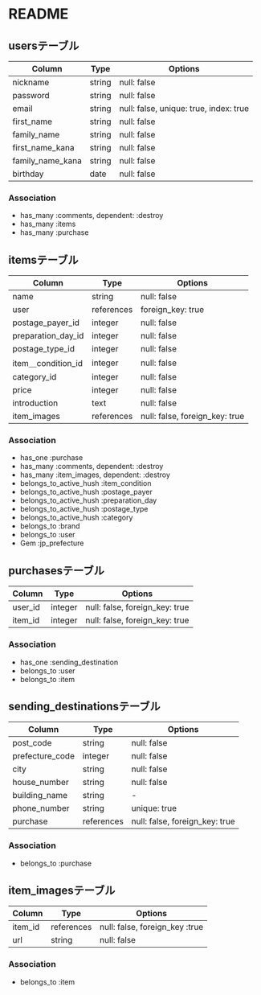 # README

## usersテーブル
|Column|Type|Options|
|------|----|-------|
|nickname|string|null: false|
|password|string|null: false|
|email|string|null: false, unique: true, index: true|
|first_name|string|null: false|
|family_name|string|null: false|
|first_name_kana|string|null: false|
|family_name_kana|string|null: false|
|birthday|date|null: false|

### Association
- has_many :comments, dependent: :destroy
- has_many :items
- has_many :purchase

## itemsテーブル
|Column|Type|Options|
|------|----|-------|
|name|string|null: false|
|user|references|foreign_key: true|
|postage_payer_id|integer|null: false|
|preparation_day_id|integer|null: false|
|postage_type_id|integer|null: false|
|item＿condition_id|integer|null: false|
|category_id|integer|null: false|
|price|integer|null: false|
|introduction|text|null: false|
|item_images|references|null: false, foreign_key: true|

### Association
- has_one :purchase
- has_many :comments, dependent: :destroy
- has_many :item_images, dependent: :destroy
- belongs_to_active_hush :item_condition
- belongs_to_active_hush :postage_payer
- belongs_to_active_hush :preparation_day
- belongs_to_active_hush :postage_type
- belongs_to_active_hush :category
- belongs_to :brand
- belongs_to :user
- Gem :jp_prefecture

## purchasesテーブル
Column|Type|Options|
|------|----|-------|
|user_id|integer|null: false, foreign_key: true|
|item_id|integer|null: false, foreign_key: true|

### Association
- has_one :sending_destination
- belongs_to :user
- belongs_to :item

## sending_destinationsテーブル
|Column|Type|Options|
|------|----|-------|
|post_code|string|null: false|
|prefecture_code|integer|null: false|
|city|string|null: false|
|house_number|string|null: false|
|building_name|string|-|
|phone_number|string|unique: true|
|purchase|references|null: false, foreign_key: true|

### Association
- belongs_to :purchase

## item_imagesテーブル
|Column|Type|Options|
|------|----|-------|
|item_id|references|null: false, foreign_key :true|  
|url|string|null: false|

### Association
- belongs_to :item






<!-- This README would normally document whatever steps are necessary to get the
application up and running.

Things you may want to cover:

* Ruby version

* System dependencies

* Configuration

* Database creation

* Database initialization

* How to run the test suite

* Services (job queues, cache servers, search engines, etc.)

* Deployment instructions

* ... -->
